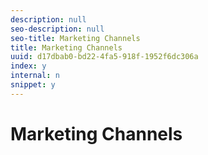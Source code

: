 ```yaml
---
description: null
seo-description: null
seo-title: Marketing Channels
title: Marketing Channels
uuid: d17dbab0-bd22-4fa5-918f-1952f6dc306a
index: y
internal: n
snippet: y
---
```


# Marketing Channels

